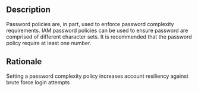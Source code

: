 ## Description

Password policies are, in part, used to enforce password complexity requirements. IAM
password policies can be used to ensure password are comprised of different character
sets. It is recommended that the password policy require at least one number.

## Rationale

Setting a password complexity policy increases account resiliency against brute force login
attempts